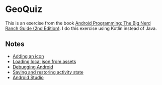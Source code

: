 # GeoQuiz

This is an exercise from the book [Android Programming: The Big Nerd Ranch Guide (2nd Edition)](https://www.bignerdranch.com/books/android-programming/).
I do this exercise using Kotlin instead of Java.

## Notes
- [Adding an icon](https://gist.github.com/mnishiguchi/aa33071795724232c20b395a671f0eb7)
- [Loading local json from assets](https://gist.github.com/mnishiguchi/834b336fb20f85e79010b50b0c088cbc)
- [Debugging Android](https://gist.github.com/mnishiguchi/4b248b8bc29f8dfc6674f4ffcb75c1ba)
- [Saving and restoring activity state](https://gist.github.com/mnishiguchi/202cf7ebc07901a4407b8d51206fcddb)
- [Android Studio](https://gist.github.com/mnishiguchi/58776be507b704653c16aa099604f08c)
